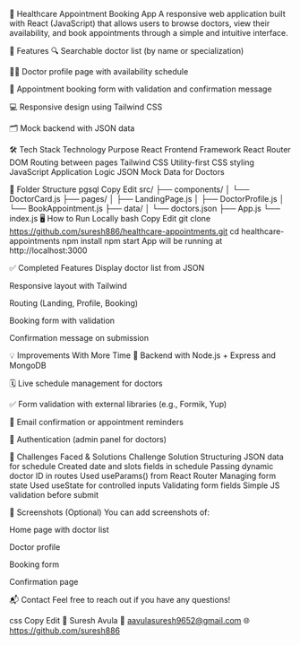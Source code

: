 🏥 Healthcare Appointment Booking App A responsive web application built with React (JavaScript) that allows users to browse doctors, view their availability, and book appointments through a simple and intuitive interface.

🚀 Features 🔍 Searchable doctor list (by name or specialization)

🧑‍⚕️ Doctor profile page with availability schedule

📅 Appointment booking form with validation and confirmation message

💻 Responsive design using Tailwind CSS

🗂️ Mock backend with JSON data

🛠️ Tech Stack Technology Purpose React Frontend Framework React Router DOM Routing between pages Tailwind CSS Utility-first CSS styling JavaScript Application Logic JSON Mock Data for Doctors

📂 Folder Structure pgsql Copy Edit src/ ├── components/ │ └── DoctorCard.js ├── pages/ │ ├── LandingPage.js │ ├── DoctorProfile.js │ └── BookAppointment.js ├── data/ │ └── doctors.json ├── App.js └── index.js 🖥️ How to Run Locally bash Copy Edit git clone https://github.com/suresh886/healthcare-appointments.git cd healthcare-appointments npm install npm start App will be running at http://localhost:3000

✅ Completed Features Display doctor list from JSON

Responsive layout with Tailwind

Routing (Landing, Profile, Booking)

Booking form with validation

Confirmation message on submission

💡 Improvements With More Time 🧠 Backend with Node.js + Express and MongoDB

🗓️ Live schedule management for doctors

✅ Form validation with external libraries (e.g., Formik, Yup)

📧 Email confirmation or appointment reminders

🔐 Authentication (admin panel for doctors)

🧩 Challenges Faced & Solutions Challenge Solution Structuring JSON data for schedule Created date and slots fields in schedule Passing dynamic doctor ID in routes Used useParams() from React Router Managing form state Used useState for controlled inputs Validating form fields Simple JS validation before submit

📸 Screenshots (Optional) You can add screenshots of:

Home page with doctor list

Doctor profile

Booking form

Confirmation page

📬 Contact Feel free to reach out if you have any questions!

css Copy Edit 👤 Suresh Avula 📧 aavulasuresh9652@gmail.com 🌐 https://github.com/suresh886

